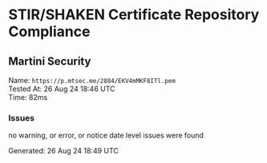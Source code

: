 # STIR/SHAKEN Certificate Repository Compliance

## Martini Security

Name: `https://p.mtsec.me/2884/EKV4mMKF8ITl.pem`\
Tested At: 26 Aug 24 18:46 UTC\
Time: 82ms

### Issues

no warning, or error, or notice date level issues were found

Generated: 26 Aug 24 18:49 UTC